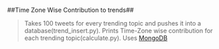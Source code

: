##Time Zone Wise Contribution to trends##
> Takes 100 tweets for every trending topic and pushes it into a database(trend_insert.py).
> Prints Time-Zone wise contribution for each trending topic(calculate.py).
> Uses [MongoDB](http://www.mongodb.org/ "MongoDB")
